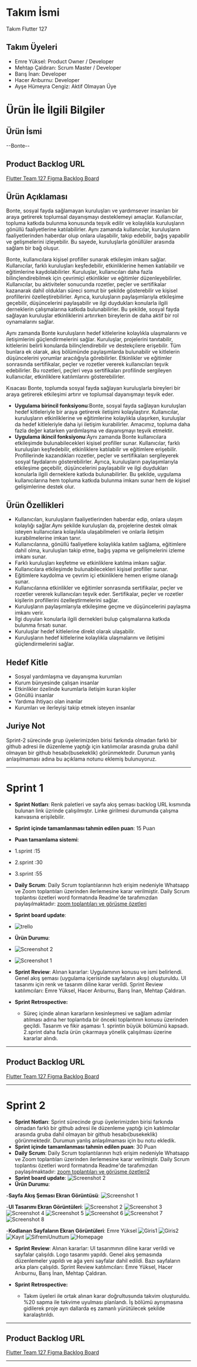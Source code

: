 # **Takım İsmi**
Takım Flutter 127
## Takım Üyeleri
- Emre Yüksel: Product Owner / Developer
- Mehtap Çaldıran: Scrum Master / Developer
- Barış İnan: Developer
- Hacer Arıburnu: Developer
- Ayşe Hümeyra Cengiz: Aktif Olmayan Üye
# Ürün İle İlgili Bilgiler
## Ürün İsmi
--Bonte--
## Product Backlog URL
[Flutter Team 127 Figma Backlog Board](https://www.figma.com/file/GnM3NDG7SCPwflDVooV57E/Proje-Tasar%C4%B1m?type=whiteboard&t=OpPCiWqfuLQ6jOfm-0)
## Ürün Açıklaması
 Bonte, sosyal fayda sağlamayan kuruluşları ve yardımsever insanları bir araya getirerek toplumsal dayanışmayı desteklemeyi amaçlar. Kullanıcılar, topluma katkıda bulunma konusunda teşvik edilir ve kolaylıkla kuruluşların gönüllü faaliyetlerine katılabilirler. Aynı zamanda kullanıcılar, kuruluşların faaliyetlerinden haberdar olup onlara ulaşabilir, takip edebilir, bağış yapabilir ve gelişmelerini izleyebilir. Bu sayede, kuruluşlarla gönüllüler arasında sağlam bir bağ oluşur.

 Bonte, kullanıcılara kişisel profiller sunarak etkileşim imkanı sağlar. Kullanıcılar, farklı kuruluşları keşfedebilir, etkinliklerine hemen katılabilir ve eğitimlerine kaydolabilirler. Kuruluşlar, kullanıcıları daha fazla bilinçlendirebilmek için çevrimiçi etkinlikler ve eğitimler düzenleyebilirler. Kullanıcılar, bu aktiviteler sonucunda rozetler, peçler ve sertifikalar kazanarak dahil oldukları süreci somut bir şekilde gösterebilir ve kişisel profillerini özelleştirebilirler. Ayrıca, kuruluşların paylaşımlarıyla etkileşime geçebilir, düşüncelerini paylaşabilir ve ilgi duydukları konularla ilgili derneklerin çalışmalarına katkıda bulunabilirler. Bu şekilde, sosyal fayda sağlayan kuruluşlar etkinliklerini artırırken bireylerin de daha aktif bir rol oynamalarını sağlar.
 
 Aynı zamanda Bonte kuruluşların hedef kitlelerine kolaylıkla ulaşmalarını ve iletişimlerini güçlendirmelerini sağlar. Kuruluşlar, projelerini tanıtabilir, kitlelerini belirli konularda bilinçlendirebilir ve destekçilere erişebilir. Tüm bunlara ek olarak, akış bölümünde paylaşımlarda bulunabilir ve kitlelerin düşüncelerini yorumlar aracılığıyla görebilirler. Etkinlikler ve eğitimler sonrasında sertifikalar, peçler ve rozetler vererek kullanıcıları teşvik edebilirler. Bu rozetleri, peçleri veya sertifikaları profilinde sergileyen kullanıcılar, etkinliklere katılımlarını gösterebilirler.

 Kısacası Bonte, toplumda sosyal fayda sağlayan kuruluşlarla bireyleri bir araya getirerek etkileşimi artırır ve toplumsal dayanışmayı teşvik eder.
 
- **Uygulama birincil fonksiyonu**:Bonte, sosyal fayda sağlayan kuruluşları hedef kitleleriyle bir araya getirerek iletişimi kolaylaştırır. Kullanıcılar, kuruluşların etkinliklerine ve eğitimlerine kolaylıkla ulaşırken, kuruluşlar da hedef kitleleriyle daha iyi iletişim kurabilirler. Amacımız, topluma daha fazla değer katarken yardımlaşma ve dayanışmayı teşvik etmektir.
- **Uygulama ikincil fonksiyonu**:Aynı zamanda Bonte kullanıcılara etkileşimde bulunabilecekleri kişisel profiller sunar. Kullanıcılar, farklı kuruluşları keşfedebilir, etkinliklere katılabilir ve eğitimlere erişebilir. Profillerinde kazandıkları rozetler, peçler ve sertifikaları sergileyerek sosyal faydalarını gösterebilirler. Ayrıca, kuruluşların paylaşımlarıyla etkileşime geçebilir, düşüncelerini paylaşabilir ve ilgi duydukları konularla ilgili derneklere katkıda bulunabilirler. Bu şekilde, uygulama kullanıcılarına hem topluma katkıda bulunma imkanı sunar hem de kişisel gelişimlerine destek olur.
## Ürün Özellikleri
- Kullanıcıları, kuruluşların faaliyetlerinden haberdar edip, onlara ulaşım kolaylığı sağlar.Aynı şekilde kuruluşları da, projelerine destek olmak isteyen kullanıcılara kolaylıkla ulaşabilmeleri ve onlarla iletişim kurabilmelerine imkan tanır.
- Kullanıcılarına, gönüllü faaliyetlere kolaylıkla katılım sağlama, eğitimlere dahil olma, kuruluşları takip etme, bağış yapma ve gelişmelerini izleme imkanı sunar.
- Farklı kuruluşları keşfetme ve etkinliklere katılma imkanı sağlar.
- Kullanıcılara etkileşimde bulunabilecekleri kişisel profiller sunar.
- Eğitimlere kaydolma ve çevrim içi etkinliklere hemen erişme olanağı sunar.
- Kullanıcılarına etkinlikler ve eğitimler sonrasında sertifikalar, peçler ve rozetler vererek kullanıcıları teşvik eder. Sertifikalar, peçler ve rozetler kişilerin profillerini özelleştirmelerini sağlar.
- Kuruluşların paylaşımlarıyla etkileşime geçme ve düşüncelerini paylaşma imkanı verir.
- İlgi duyulan konularla ilgili dernekleri bulup çalışmalarına katkıda bulunma fırsatı sunar.
- Kuruluşlar hedef kitlelerine direkt olarak ulaşabilir.
- Kuruluşların hedef kitlelerine kolaylıkla ulaşmalarını ve iletişimi güçlendirmelerini sağlar.
## Hedef Kitle
- Sosyal yardımlaşma ve dayanışma kurumları
- Kurum bünyesinde çalışan insanlar
- Etkinlikler özelinde kurumlarla iletişim kuran kişiler
- Gönüllü insanlar
- Yardıma ihtiyacı olan inanlar
- Kurumları ve ilerleyişi takip etmek isteyen insanlar
## Juriye Not 
Sprint-2 sürecinde grup üyelerimizden birisi farkında olmadan farklı bir github adresi ile düzenleme yaptığı için katılımcılar arasında gruba dahil olmayan bir github hesabı(busekeklik) görünmektedir. Durumun yanlış anlaşılmaması adına bu açıklama notunu eklemiş bulunuyoruz. 

---
# Sprint 1
- **Sprint Notları**: Renk paletleri ve sayfa akış şeması backlog URL kısmında bulunan link üzrinde çalışılmıştır. Linke girilmesi durumunda çalışma kanvasına erişilebilir.
- **Sprint içinde tamamlanması tahmin edilen puan**: 15 Puan
- **Puan tamamlama sistemi**:
- 1.sprint :15
- 2.sprint :30
- 3.sprint :55
- **Daily Scrum**: Daily Scrum toplantılarının hızlı erişim nedeniyle Whatsapp ve Zoom toplantıları üzerinden ilerlemesine karar verilmiştir. Daily Scrum toplantısı özetleri word formatında Readme'de tarafımızdan paylaşılmaktadır: [zoom toplantıları ve görüşme özetleri](https://github.com/mehtapcaldiran/F-127/blob/main/ZOOM%20TOPLANTILARI%20VE%20G%C3%96R%C3%9C%C5%9EME%20%C3%96ZETLER%C4%B0.docx)
- **Sprint board update**:
- ![trello](https://github.com/mehtapcaldiran/F-127/blob/main/Sprint_1/trello.jpg) 
- **Ürün Durumu**: 
- ![Screenshot 2](https://github.com/mehtapcaldiran/F-127/blob/main/Sprint_1/Screenshot_2.jpg)
- ![Screenshot 1](https://github.com/mehtapcaldiran/F-127/blob/main/Sprint_1/Screenshot_1.jpg)
- **Sprint Review**: Alınan kararlar: Uygulamının konusu ve ismi belirlendi. Genel akış şeması (uygulama içerisinde sayfaların akışı) oluşturuldu. UI tasarımı için renk ve tasarım diline karar verildi. Sprint Review katılımcıları: Emre Yüksel, Hacer Arıburnu, Barış İnan, Mehtap Çaldıran. 

- **Sprint Retrospective:**
  - Süreç içinde alınan kararların kesinleşmesi ve sağlam adımlar atılması adına her toplantıda bir önceki toplantının konusu üzerinden geçildi. Tasarım ve fikir aşaması 1. sprintin büyük bölümünü kapsadı. 2.sprint daha fazla ürün çıkarmaya yönelik çalışılması üzerine kararlar alındı.
---
## Product Backlog URL
[Flutter Team 127 Figma Backlog Board](https://www.figma.com/file/GnM3NDG7SCPwflDVooV57E/Proje-Tasar%C4%B1m?type=whiteboard&t=OpPCiWqfuLQ6jOfm-0)

---

# Sprint 2
- **Sprint Notları**: Sprint sürecinde grup üyelerimizden birisi farkında olmadan farklı bir github adresi ile düzenleme yaptığı için katılımcılar arasında gruba dahil olmayan bir github hesabı(busekeklik) görünmektedir. Durumun yanlış anlaşılmaması için bu notu ekledik.
- **Sprint içinde tamamlanması tahmin edilen puan**: 30 Puan
- **Daily Scrum**: Daily Scrum toplantılarının hızlı erişim nedeniyle Whatsapp ve Zoom toplantıları üzerinden ilerlemesine karar verilmiştir. Daily Scrum toplantısı özetleri word formatında Readme'de tarafımızdan paylaşılmaktadır: [zoom toplantıları ve görüşme özetleri2](https://github.com/mehtapcaldiran/F-127/blob/main/ZOOM%20TOPLANTILARI%20VE%20G%C3%96R%C3%9C%C5%9EME%20%C3%96ZETLER%C4%B0-2.docx)
- **Sprint board update**:
![Screenshot 2](https://github.com/mehtapcaldiran/F-127/blob/main/Sprint_2/Screenshot_2.jpg)
- **Ürün Durumu**:

-**Sayfa Akış Şeması Ekran Görüntüsü**:
![Screenshot 1](https://github.com/mehtapcaldiran/F-127/blob/main/Sprint_2/Screenshot_1.jpg)

-**UI Tasarımı Ekran Görüntüleri**:
![Screenshot 2](https://github.com/mehtapcaldiran/F-127/blob/main/Sprint_1/UI-1.jpg)
![Screenshot 3](https://github.com/mehtapcaldiran/F-127/blob/main/Sprint_1/UI-2.jpg)
![Screenshot 4](https://github.com/mehtapcaldiran/F-127/blob/main/Sprint_1/UI-3.jpg)
![Screenshot 5](https://github.com/mehtapcaldiran/F-127/blob/main/Sprint_2/UI-4.jpg)
![Screenshot 6](https://github.com/mehtapcaldiran/F-127/blob/main/Sprint_2/UI-5.jpg)
![Screenshot 7](https://github.com/mehtapcaldiran/F-127/blob/main/Sprint_2/UI-6.jpg)
![Screenshot 8](https://github.com/mehtapcaldiran/F-127/blob/main/Sprint_2/UI-7.jpg)

-**Kodlanan Sayfaların Ekran Görüntüleri**: Emre Yüksel
![Giris1](https://github.com/mehtapcaldiran/F-127/blob/main/Sprint_2/Giri%C5%9F1.jpeg)
![Giris2](https://github.com/mehtapcaldiran/F-127/blob/main/Sprint_2/Giri%C5%9F2.jpeg)
![Kayıt](https://github.com/mehtapcaldiran/F-127/blob/main/Sprint_2/Kay%C4%B1t.jpeg)
![SifremiUnuttum](https://github.com/mehtapcaldiran/F-127/blob/main/Sprint_2/%C5%9Fifremi%20unuttum.jpeg)
![Homepage](https://github.com/mehtapcaldiran/F-127/blob/main/Sprint_2/homepage.jpeg)

- **Sprint Review**: Alınan kararlar: UI tasarımının diline karar verildi ve sayfalar çalışıldı. Logo tasarımı yapıldı. Genel akış şemasında düzenlemeler yapıldı ve ağa yeni sayfalar dahil edildi. Bazı sayfaların arka planı çalışıldı. Sprint Review katılımcıları: Emre Yüksel, Hacer Arıburnu, Barış İnan, Mehtap Çaldıran. 

- **Sprint Retrospective:**
  - Takım üyeleri ile ortak alınan karar doğrultusunda takvim oluşturuldu. %20 sapma ile takvime uyulması planlandı. İş bölümü ayrışmasına gidilerek proje ayrı dallarda eş zamanlı yürütülecek şekilde karalaştırıldı.
---
## Product Backlog URL
[Flutter Team 127 Figma Backlog Board](https://www.figma.com/file/GnM3NDG7SCPwflDVooV57E/Proje-Tasar%C4%B1m?type=whiteboard&t=OpPCiWqfuLQ6jOfm-0)

---
